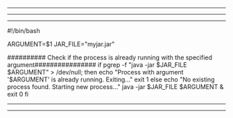 


---------------------

-------------------

--------------------
#!/bin/bash

ARGUMENT=$1
JAR_FILE="myjar.jar"

########## Check if the process is already running with the specified argument################
if pgrep -f "java -jar $JAR_FILE $ARGUMENT" > /dev/null; then
    echo "Process with argument '$ARGUMENT' is already running. Exiting..."
    exit 1
else
    echo "No existing process found. Starting new process..."
    java -jar $JAR_FILE $ARGUMENT &
    exit 0
fi

------------------

------------
